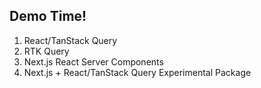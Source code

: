 ## Demo Time!

1. React/TanStack Query
2. RTK Query
3. Next.js React Server Components
4. Next.js + React/TanStack Query Experimental Package
